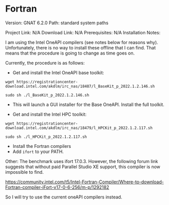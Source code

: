 Fortran
===

Version: GNAT 6.2.0
Path: standard system paths

Project Link: N/A
Download Link: N/A
Prerequisites: N/A
Installation Notes:

I am using the Intel OneAPI compilers (see notes below for reasons why).
Unfortunately, there is no way to install these offline that I can find.
That means that the procedure is going to change as time goes on.

Currently, the procedure is as follows:

  - Get and install the Intel OneAPI base toolkit:

```
wget https://registrationcenter-download.intel.com/akdlm/irc_nas/18487/l_BaseKit_p_2022.1.2.146.sh

sudo sh ./l_BaseKit_p_2022.1.2.146.sh
```
  - This will launch a GUI installer for the Base OneAPI. Install the
    full toolkit.

  - Get and install the Intel HPC toolkit:

```
wget https://registrationcenter-download.intel.com/akdlm/irc_nas/18479/l_HPCKit_p_2022.1.2.117.sh

sudo sh ./l_HPCKit_p_2022.1.2.117.sh
```
   - Install the Fortran compilers
   - Add `ifort` to your PATH.

Other: The benchmark uses ifort 17.0.3. However, the following forum link 
suggests that without paid Parallel Studio XE support, this compiler is now
impossible to find.

https://community.intel.com/t5/Intel-Fortran-Compiler/Where-to-download-Fortran-compiler-iFort-v17-0-6-256/m-p/1292182

So I will try to use the current oneAPI compilers instead.
